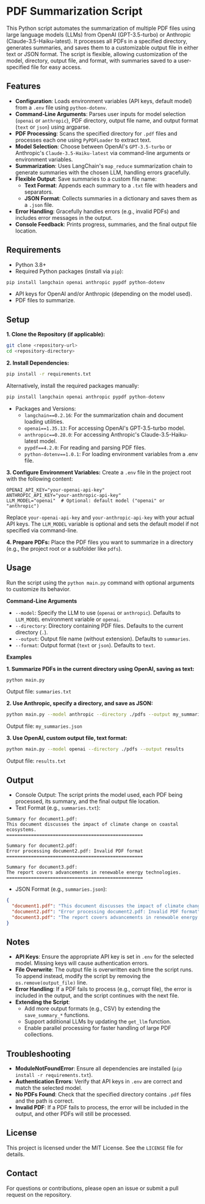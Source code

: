 # PDF Summarization Script

This Python script automates the summarization of multiple PDF files using large language models (LLMs) from OpenAI (GPT-3.5-turbo) or Anthropic (Claude-3.5-Haiku-latest). It processes all PDFs in a specified directory, generates summaries, and saves them to a customizable output file in either text or JSON format. The script is flexible, allowing customization of the model, directory, output file, and format, with summaries saved to a user-specified file for easy access.

## Features

- **Configuration**: Loads environment variables (API keys, default model) from a `.env` file using `python-dotenv`.
- **Command-Line Arguments**: Parses user inputs for model selection (`openai` or `anthropic`), PDF directory, output file name, and output format (`text` or `json`) using argparse.
- **PDF Processing**: Scans the specified directory for `.pdf` files and processes each one using `PyPDFLoader` to extract text.
- **Model Selection**: Choose between OpenAI's `GPT-3.5-turbo` or Anthropic's `Claude-3.5-Haiku-latest` via command-line arguments or environment variables.
- **Summarization**: Uses LangChain's `map_reduce` summarization chain to generate summaries with the chosen LLM, handling errors gracefully.
- **Flexible Output**: Save summaries to a custom file name:
    - **Text Format**: Appends each summary to a `.txt` file with headers and separators.
    - **JSON Format**: Collects summaries in a dictionary and saves them as a `.json` file.
- **Error Handling**: Gracefully handles errors (e.g., invalid PDFs) and includes error messages in the output.
- **Console Feedback**: Prints progress, summaries, and the final output file location.

## Requirements

- Python 3.8+
- Required Python packages (install via `pip`):
```bash
pip install langchain openai anthropic pypdf python-dotenv
```
- API keys for OpenAI and/or Anthropic (depending on the model used).
- PDF files to summarize.

## Setup

**1. Clone the Repository (if applicable):**
```bash
git clone <repository-url>
cd <repository-directory>
```

**2. Install Dependencies:**
```bash
pip install -r requirements.txt
```

Alternatively, install the required packages manually:
```bash
pip install langchain openai anthropic pypdf python-dotenv
```

- Packages and Versions:
    - `langchain==0.2.16`: For the summarization chain and document loading utilities.
    - `openai==1.35.13`: For accessing OpenAI's GPT-3.5-turbo model.
    - `anthropic==0.28.0`: For accessing Anthropic's Claude-3.5-Haiku-latest model.
    - `pypdf==4.2.0`: For reading and parsing PDF files.
    - `python-dotenv==1.0.1`: For loading environment variables from a .env file.

**3. Configure Environment Variables:** Create a `.env` file in the project root with the following content:
```plain
OPENAI_API_KEY="your-openai-api-key"
ANTHROPIC_API_KEY="your-anthropic-api-key"
LLM_MODEL="openai"  # Optional: default model ("openai" or "anthropic")
```

Replace `your-openai-api-key` and `your-anthropic-api-key` with your actual API keys. The `LLM_MODEL` variable is optional and sets the default model if not specified via command-line.

**4. Prepare PDFs:** Place the PDF files you want to summarize in a directory (e.g., the project root or a subfolder like `pdfs`).


## Usage
Run the script using the `python main.py` command with optional arguments to customize its behavior.

**Command-Line Arguments**

- `--model`: Specify the LLM to use (`openai` or `anthropic`). Defaults to `LLM_MODEL` environment variable or `openai`.
- `--directory`: Directory containing PDF files. Defaults to the current directory (`.`).
- `--output`: Output file name (without extension). Defaults to `summaries`.
- `--format`: Output format (`text` or `json`). Defaults to `text`.

**Examples**

**1. Summarize PDFs in the current directory using OpenAI, saving as text:**
```bash
python main.py
```

Output file: `summaries.txt`

**2. Use Anthropic, specify a directory, and save as JSON:**
```bash
python main.py --model anthropic --directory ./pdfs --output my_summaries --format json
```

Output file: `my_summaries.json`

**3. Use OpenAI, custom output file, text format:**
```bash
python main.py --model openai --directory ./pdfs --output results
```

Output file: `results.txt`


## Output

- Console Output: The script prints the model used, each PDF being processed, its summary, and the final output file location.
- Text Format (e.g., `summaries.txt`):
```plain
Summary for document1.pdf:
This document discusses the impact of climate change on coastal ecosystems.
==================================================

Summary for document2.pdf:
Error processing document2.pdf: Invalid PDF format
==================================================

Summary for document3.pdf:
The report covers advancements in renewable energy technologies.
==================================================
```

- JSON Format (e.g., `summaries.json`):
```json
{
  "document1.pdf": "This document discusses the impact of climate change on coastal ecosystems.",
  "document2.pdf": "Error processing document2.pdf: Invalid PDF format",
  "document3.pdf": "The report covers advancements in renewable energy technologies."
}
```

## Notes

- **API Keys**: Ensure the appropriate API key is set in `.env` for the selected model. Missing keys will cause authentication errors.
- **File Overwrite**: The output file is overwritten each time the script runs. To append instead, modify the script by removing the `os.remove(output_file)` line.
- **Error Handling**: If a PDF fails to process (e.g., corrupt file), the error is included in the output, and the script continues with the next file.
- **Extending the Script**:
    - Add more output formats (e.g., CSV) by extending the `save_summary_*` functions.
    - Support additional LLMs by updating the `get_llm` function.
    - Enable parallel processing for faster handling of large PDF collections.

## Troubleshooting

- **ModuleNotFoundError**: Ensure all dependencies are installed (`pip install -r requirements.txt`).
- **Authentication Errors**: Verify that API keys in `.env` are correct and match the selected model.
- **No PDFs Found**: Check that the specified directory contains `.pdf` files and the path is correct.
- **Invalid PDF**: If a PDF fails to process, the error will be included in the output, and other PDFs will still be processed.

## License
This project is licensed under the MIT License. See the `LICENSE` file for details.

## Contact
For questions or contributions, please open an issue or submit a pull request on the repository.
